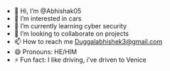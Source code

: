 - 👋 Hi, I’m @Abhishak05
- 👀 I’m interested in cars 
- 🌱 I’m currently learning cyber security
- 💞️ I’m looking to collaborate on projects
- 📫 How to reach me Duggalabhishek3@gmail.com
- 😄 Pronouns: HE/HIM
- ⚡ Fun fact: I like driving, i've driven to Venice

<!---
Abhishak05/Abhishak05 is a ✨ special ✨ repository because its `README.md` (this file) appears on your GitHub profile.
You can click the Preview link to take a look at your changes.
--->
